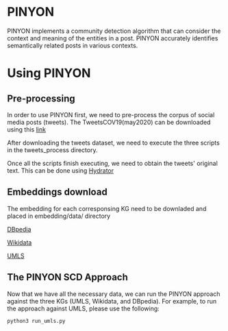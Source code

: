 # PINYON

PINYON implements a community detection algorithm that can consider the context and meaning of the entities in a post.
PINYON accurately identifies semantically related posts in various contexts.

# Using PINYON

## Pre-processing
In order to use PINYON first, we need to pre-process the corpus of social media posts (tweets).
The TweetsCOV19(may2020) can be downloaded using this [link](https://zenodo.org/record/4593502/files/TweetsCOV19_052020.tsv.gz?download=1)

After downloading the tweets dataset, we need to execute the three scripts in the tweets_process directory.

Once all the scripts finish executing, we need to obtain the tweets' original text. This can be done using [Hydrator](https://github.com/DocNow/hydrator/releases/download/v0.3.0/Hydrator-Setup-0.3.0.exe)


## Embeddings download

The embedding for each corresponsing KG need to be downladed and placed in embedding/data/ directory

[DBpedia](http://data.dws.informatik.uni-mannheim.de/kgvec2go/iswc/dbpedia_500_4_sg_200/)

[Wikidata](https://zenodo.org/record/827339#.YeMlCP7MJD8)

[UMLS](https://tib.eu/cloud/s/smHP3TTR9Z6B9XH)

## The PINYON SCD Approach

Now that we have all the necessary data, we can run the PINYON approach against the three KGs (UMLS, Wikidata, and DBpedia).
For example, to run the approach against UMLS, please use the following:

```
python3 run_umls.py
```


